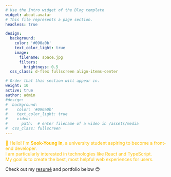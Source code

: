 ```yaml
---
# Use the Intro widget of the Blog template
widget: about.avatar
# This file represents a page section.
headless: true

design:
  background:
    color: '#090a0b'
    text_color_light: true
    image:
      filename: space.jpg
      filters:
        brightness: 0.5
  css_class: d-flex fullscreen align-items-center

# Order that this section will appear in.
weight: 10
active: true
author: admin
#design:
#  background:
#    color: '#090a0b'
#    text_color_light: true
#    video:
#      path:  # enter filename of a video in /assets/media
#  css_class: fullscreen
---
```


<p class="justify-text" style="color: #FFC107;">
👋 Hello! I'm <strong>Sook-Young In</strong>, a university student aspiring to become a front-end developer.<br>
I am particularly interested in technologies like React and TypeScript.<br>
My goal is to create the best, most helpful web experiences for users.
</p>

Check out my [resumé](/about/) and portfolio below 😍